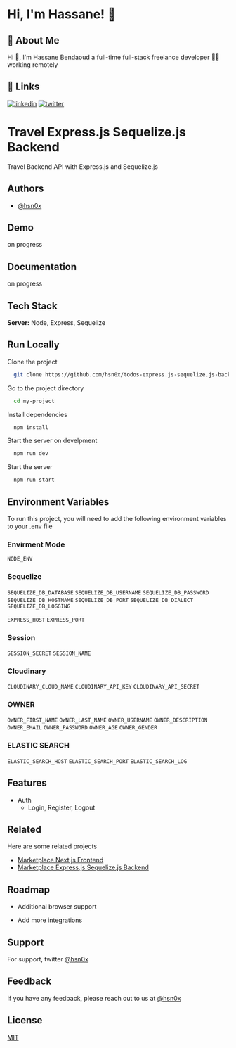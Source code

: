 # Hi, I'm Hassane! 👋

## 🚀 About Me

Hi 👋, I'm Hassane Bendaoud a full-time full-stack freelance developer 👨‍💻 working remotely

## 🔗 Links

[![linkedin](https://img.shields.io/badge/linkedin-0A66C2?style=for-the-badge&logo=linkedin&logoColor=white)](https://www.linkedin.com/hsn0x)
[![twitter](https://img.shields.io/badge/twitter-1DA1F2?style=for-the-badge&logo=twitter&logoColor=white)](https://twitter.com/hsn_0x)

# Travel Express.js Sequelize.js Backend

Travel Backend API with Express.js and Sequelize.js

## Authors

-   [@hsn0x](https://www.github.com/hsn0x)

## Demo

on progress

## Documentation

on progress

## Tech Stack

**Server:** Node, Express, Sequelize

## Run Locally

Clone the project

```bash
  git clone https://github.com/hsn0x/todos-express.js-sequelize.js-backend.git
```

Go to the project directory

```bash
  cd my-project
```

Install dependencies

```bash
  npm install
```

Start the server on develpment

```bash
  npm run dev
```

Start the server

```bash
  npm run start
```

## Environment Variables

To run this project, you will need to add the following environment variables to your .env file

### Envirment Mode

`NODE_ENV`

### Sequelize

`SEQUELIZE_DB_DATABASE`
`SEQUELIZE_DB_USERNAME`
`SEQUELIZE_DB_PASSWORD`
`SEQUELIZE_DB_HOSTNAME`
`SEQUELIZE_DB_PORT`
`SEQUELIZE_DB_DIALECT`
`SEQUELIZE_DB_LOGGING`

`EXPRESS_HOST`
`EXPRESS_PORT`

### Session

`SESSION_SECRET`
`SESSION_NAME`

### Cloudinary

`CLOUDINARY_CLOUD_NAME`
`CLOUDINARY_API_KEY`
`CLOUDINARY_API_SECRET`

### OWNER

`OWNER_FIRST_NAME`
`OWNER_LAST_NAME`
`OWNER_USERNAME`
`OWNER_DESCRIPTION`
`OWNER_EMAIL`
`OWNER_PASSWORD`
`OWNER_AGE`
`OWNER_GENDER`

### ELASTIC SEARCH

`ELASTIC_SEARCH_HOST`
`ELASTIC_SEARCH_PORT`
`ELASTIC_SEARCH_LOG`

## Features

-   Auth
    -   Login, Register, Logout

## Related

Here are some related projects

-   [Marketplace Next.js Frontend](https://github.com/hsn0x/marketplace-nextjs-frontend)
-   [Marketplace Express.js Sequelize.js Backend](https://github.com/hsn0x/marketplace-expressjs-sequelize-backend.git)

## Roadmap

-   Additional browser support

-   Add more integrations

## Support

For support, twitter [@hsn0x](https://twitter.com/hsn_0x)

## Feedback

If you have any feedback, please reach out to us at [@hsn0x](https://twitter.com/hsn_0x)

## License

[MIT](https://choosealicense.com/licenses/mit/)
